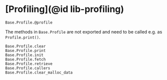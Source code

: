 # [Profiling](@id lib-profiling)

```@docs
Base.Profile.@profile
```

The methods in `Base.Profile` are not exported and need to be called e.g. as `Profile.print()`.

```@docs
Base.Profile.clear
Base.Profile.print
Base.Profile.init
Base.Profile.fetch
Base.Profile.retrieve
Base.Profile.callers
Base.Profile.clear_malloc_data
```

